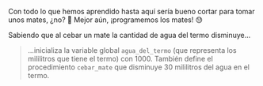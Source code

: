 Con todo lo que hemos aprendido hasta aquí sería bueno cortar para tomar unos mates, ¿no? :mate: Mejor aún, ¡programemos los mates! :sweat:

Sabiendo que al cebar un mate la cantidad de agua del termo disminuye...

> ...inicializa la variable global `agua_del_termo` (que representa los mililitros que tiene el termo) con 1000. También define el procedimiento `cebar_mate` que disminuye 30 mililitros del agua en el termo.